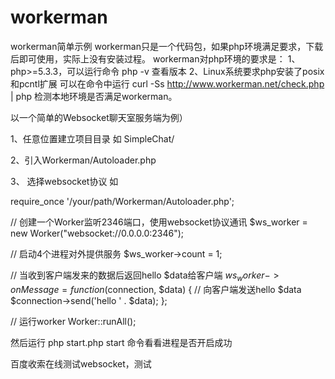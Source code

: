 # workerman
workerman简单示例
workerman只是一个代码包，如果php环境满足要求，下载后即可使用，实际上没有安装过程。 
workerman对php环境的要求是： 
1、php>=5.3.3，可以运行命令 php -v 查看版本 
2、Linux系统要求php安装了posix和pcntl扩展 
可以在命令中运行 curl -Ss http://www.workerman.net/check.php | php 检测本地环境是否满足workerman。


以一个简单的Websocket聊天室服务端为例）

1、任意位置建立项目目录
如 SimpleChat/

2、引入Workerman/Autoloader.php

3、 选择websocket协议
如

require_once '/your/path/Workerman/Autoloader.php';


// 创建一个Worker监听2346端口，使用websocket协议通讯
$ws_worker = new Worker("websocket://0.0.0.0:2346");

// 启动4个进程对外提供服务
$ws_worker->count = 1;

// 当收到客户端发来的数据后返回hello $data给客户端
$ws_worker->onMessage = function($connection, $data)
{
    // 向客户端发送hello $data
    $connection->send('hello ' . $data);
};

// 运行worker
Worker::runAll();

然后运行 php start.php start 命令看看进程是否开启成功


百度收索在线测试websocket，测试



